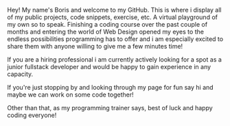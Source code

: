Hey! My name's Boris and welcome to my GitHub. This is where i display all of my public projects, code snippets, exercise, etc. A virtual playground of my own so to speak. Finishing a coding course over the past couple of months and entering the world of Web Design opened my eyes to the endless possibilities programming has to offer and i am especially excited to share them with anyone willing to give me a few minutes time! 

If you are a hiring professional i am currently actively looking for a spot as a junior fullstack developer and would be happy to gain experience in any capacity.

If you're just stopping by and looking through my page for fun say hi and maybe we can work on some code together!

Other than that, as my programming trainer says, best of luck and happy coding everyone!

<!---
borisvlaovic/borisvlaovic is a ✨ special ✨ repository because its `README.md` (this file) appears on your GitHub profile.
You can click the Preview link to take a look at your changes.
--->
